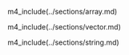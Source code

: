 m4_include(../sections/array.md)

m4_include(../sections/vector.md)

m4_include(../sections/string.md)
